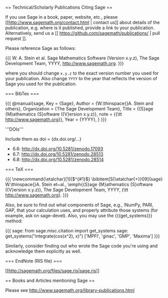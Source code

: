 == Technical/Scholarly Publications Citing Sage ==

If you use Sage in a book, paper, website, etc., please [[http://www.sagemath.org/contact.html | contact us]] about details of the publication, e.g. where is it published, provide a link to your publication. Alternatively, send us a [[ https://github.com/sagemath/publications/ | pull request ]].

Please reference Sage as follows:

{{{
W. A. Stein et al. Sage Mathematics Software (Version x.y.z),
   The Sage Development Team, YYYY, http://www.sagemath.org.
}}}

where you should change `x.y.z` to the exact version number you used for your publication. Also change `YYYY` to the year that reflects the version of Sage you used for the publication. 

=== BibTex ===

{{{
@manual{sage,
  Key          = {Sage},
  Author       = {W.\thinspace{}A. Stein and others},
  Organization = {The Sage Development Team},
  Title        = {{S}age {M}athematics {S}oftware ({V}ersion x.y.z)},
  note         = {{\tt http://www.sagemath.org}},
  Year         = {YYYY},
}
}}}

'''DOIs'''

Include them as doi = {dx.doi.org/...}

 * 6.6: http://dx.doi.org/10.5281/zenodo.17093
 * 6.7: http://dx.doi.org/10.5281/zenodo.28513
 * 6.8: http://dx.doi.org/10.5281/zenodo.28514

=== TeX ===

{{{
\newcommand{\etalchar}[1]{$^{#1}$}
\bibitem[S{\etalchar{+}}09]{sage}
W.\thinspace{}A. Stein et~al., \emph{{S}age {M}athematics {S}oftware ({V}ersion
  x.y.z)}, The Sage Development Team, YYYY, {\tt http://www.sagemath.org}.
}}}

Also, be sure to find out what components of Sage, e.g., !NumPy, PARI, GAP, that your calculation uses, and properly attribute those systems (for example, ask on sage-devel). Also, you may use the {{{get_systems}}} method:

{{{
sage: from sage.misc.citation import get_systems
sage: get_systems("integrate(cos(x^2), x)")
['MPFI', 'ginac', 'GMP', 'Maxima']
}}}

Similarly, consider finding out who wrote the Sage code you're using and acknowledge them explicitly as well.


=== EndNote (RIS file) ===

[[http://sagemath.org/files/sage.ris|sage.ris]]

== Books and Articles mentioning Sage ==

Please see http://www.sagemath.org/library-publications.html
